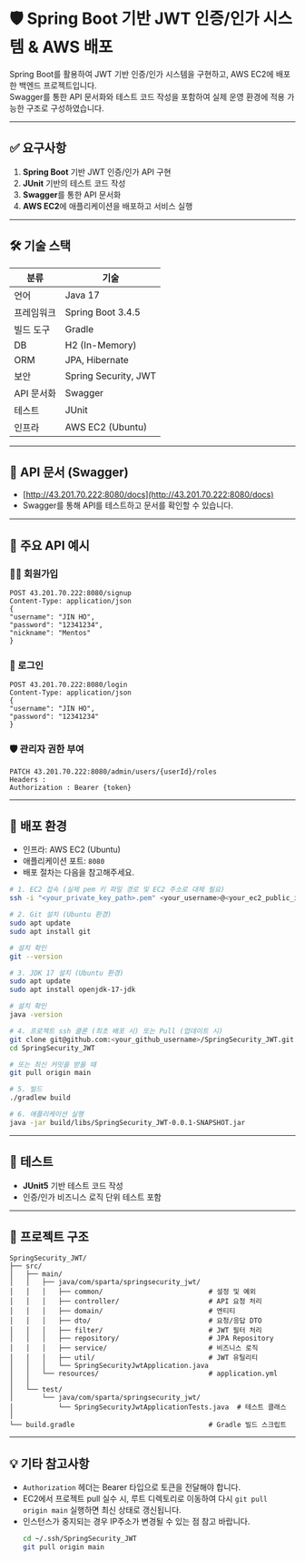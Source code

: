# 🛡️ Spring Boot 기반 JWT 인증/인가 시스템 & AWS 배포

Spring Boot를 활용하여 JWT 기반 인증/인가 시스템을 구현하고, AWS EC2에 배포한 백엔드 프로젝트입니다.  
Swagger를 통한 API 문서화와 테스트 코드 작성을 포함하여 실제 운영 환경에 적용 가능한 구조로 구성하였습니다.

---

## ✅ 요구사항

1. **Spring Boot** 기반 JWT 인증/인가 API 구현
2. **JUnit** 기반의 테스트 코드 작성
3. **Swagger**를 통한 API 문서화
4. **AWS EC2**에 애플리케이션을 배포하고 서비스 실행

---

## 🛠️ 기술 스택

| 분류         | 기술                                 |
|--------------|--------------------------------------|
| 언어          | Java 17                             |
| 프레임워크     | Spring Boot 3.4.5                   |
| 빌드 도구      | Gradle                              |
| DB           | H2 (In-Memory)                       |
| ORM          | JPA, Hibernate                       |
| 보안         | Spring Security, JWT                |
| API 문서화     | Swagger                             |
| 테스트        | JUnit                               |
| 인프라        | AWS EC2 (Ubuntu)                    |

---

## 📄 API 문서 (Swagger)

- [http://43.201.70.222:8080/docs](http://43.201.70.222:8080/docs)
- Swagger를 통해 API를 테스트하고 문서를 확인할 수 있습니다.

---

## 📌 주요 API 예시

### 🧑‍💻 회원가입


```
POST 43.201.70.222:8080/signup
Content-Type: application/json
{
"username": "JIN HO",
"password": "12341234",
"nickname": "Mentos"
}
```

### 🔐 로그인
```
POST 43.201.70.222:8080/login
Content-Type: application/json
{
"username": "JIN HO",
"password": "12341234"
}
```

### 🛡️ 관리자 권한 부여
```
PATCH 43.201.70.222:8080/admin/users/{userId}/roles
Headers : 
Authorization : Bearer {token}
```

---

## 🚀 배포 환경

- 인프라: AWS EC2 (Ubuntu)
- 애플리케이션 포트: `8080`
- 배포 절차는 다음을 참고해주세요.
```bash
# 1. EC2 접속 (실제 pem 키 파일 경로 및 EC2 주소로 대체 필요)
ssh -i "<your_private_key_path>.pem" <your_username>@<your_ec2_public_ip_or_dns>

# 2. Git 설치 (Ubuntu 환경)
sudo apt update
sudo apt install git

# 설치 확인
git --version

# 3. JDK 17 설치 (Ubuntu 환경)
sudo apt update
sudo apt install openjdk-17-jdk

# 설치 확인
java -version

# 4. 프로젝트 ssh 클론 (최초 배포 시) 또는 Pull (업데이트 시)
git clone git@github.com:<your_github_username>/SpringSecurity_JWT.git
cd SpringSecurity_JWT

# 또는 최신 커밋을 받을 때
git pull origin main

# 5. 빌드
./gradlew build

# 6. 애플리케이션 실행
java -jar build/libs/SpringSecurity_JWT-0.0.1-SNAPSHOT.jar
```

---
## 🧪 테스트

- **JUnit5** 기반 테스트 코드 작성
- 인증/인가 비즈니스 로직 단위 테스트 포함

---
## 📜 프로젝트 구조
```
SpringSecurity_JWT/
├── src/
│   ├── main/
│   │   ├── java/com/sparta/springsecurity_jwt/
│   │   │   ├── common/                          # 설정 및 예외
│   │   │   ├── controller/                      # API 요청 처리
│   │   │   ├── domain/                          # 엔티티
│   │   │   ├── dto/                             # 요청/응답 DTO
│   │   │   ├── filter/                          # JWT 필터 처리
│   │   │   ├── repository/                      # JPA Repository
│   │   │   ├── service/                         # 비즈니스 로직
│   │   │   ├── util/                            # JWT 유틸리티
│   │   │   └── SpringSecurityJwtApplication.java 
│   │   └── resources/                           # application.yml
│   │
│   └── test/
│       └── java/com/sparta/springsecurity_jwt/
│           └── SpringSecurityJwtApplicationTests.java  # 테스트 클래스
│
└── build.gradle                                 # Gradle 빌드 스크립트
```
---

## 💡 기타 참고사항

- `Authorization` 헤더는 Bearer 타입으로 토큰을 전달해야 합니다.
- EC2에서 프로젝트 pull 실수 시, 루트 디렉토리로 이동하여 다시 `git pull origin main` 실행하면 최신 상태로 갱신됩니다.
- 인스턴스가 중지되는 경우 IP주소가 변경될 수 있는 점 참고 바랍니다.
  ```bash
  cd ~/.ssh/SpringSecurity_JWT
  git pull origin main